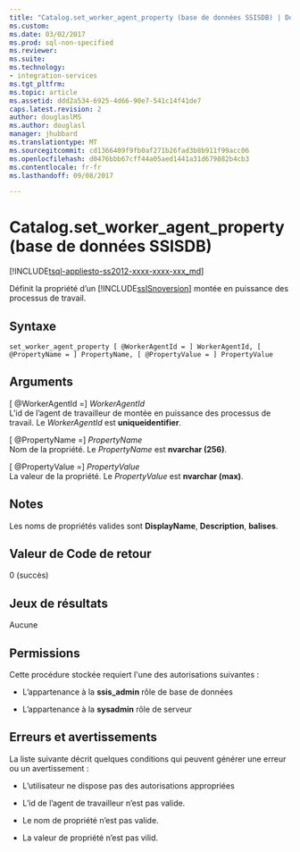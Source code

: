```yaml
---
title: "Catalog.set_worker_agent_property (base de données SSISDB) | Documents Microsoft"
ms.custom: 
ms.date: 03/02/2017
ms.prod: sql-non-specified
ms.reviewer: 
ms.suite: 
ms.technology:
- integration-services
ms.tgt_pltfrm: 
ms.topic: article
ms.assetid: ddd2a534-6925-4d66-90e7-541c14f41de7
caps.latest.revision: 2
author: douglaslMS
ms.author: douglasl
manager: jhubbard
ms.translationtype: MT
ms.sourcegitcommit: cd1366409f9fb0af271b26fad3b8b911f99acc06
ms.openlocfilehash: d0476bbb67cff44a05aed1441a31d679882b4cb3
ms.contentlocale: fr-fr
ms.lasthandoff: 09/08/2017

---
```

# <a name="catalogsetworkeragentproperty-ssisdb-database"></a>Catalog.set_worker_agent_property (base de données SSISDB)
[!INCLUDE[tsql-appliesto-ss2012-xxxx-xxxx-xxx_md](../../includes/tsql-appliesto-ss2012-xxxx-xxxx-xxx-md.md)]

Définit la propriété d’un [!INCLUDE[ssISnoversion](../../includes/ssisnoversion-md.md)] montée en puissance des processus de travail.

## <a name="syntax"></a>Syntaxe

```tsql
set_worker_agent_property [ @WorkerAgentId = ] WorkerAgentId, [ @PropertyName = ] PropertyName, [ @PropertyValue = ] PropertyValue 
```

## <a name="arguments"></a>Arguments
[ @WorkerAgentId =] *WorkerAgentId*  
L’id de l’agent de travailleur de montée en puissance des processus de travail. Le *WorkerAgentId* est **uniqueidentifier**.

[ @PropertyName =] *PropertyName*  
Nom de la propriété. Le *PropertyName* est **nvarchar (256)**.

[ @PropertyValue =] *PropertyValue*  
La valeur de la propriété. Le *PropertyValue* est **nvarchar (max)**.

## <a name="remarks"></a>Notes
Les noms de propriétés valides sont **DisplayName**, **Description**, **balises**.

## <a name="return-code-value"></a>Valeur de Code de retour  
 0 (succès)  
  
## <a name="result-sets"></a>Jeux de résultats  
 Aucune  

## <a name="permissions"></a>Permissions  
 Cette procédure stockée requiert l'une des autorisations suivantes :  
  
-   L’appartenance à la **ssis_admin** rôle de base de données  
  
-   L’appartenance à la **sysadmin** rôle de serveur

## <a name="erros-and-warnings"></a>Erreurs et avertissements
  La liste suivante décrit quelques conditions qui peuvent générer une erreur ou un avertissement :  
  
-   L’utilisateur ne dispose pas des autorisations appropriées 

-   L’id de l’agent de travailleur n’est pas valide.

-   Le nom de propriété n’est pas valide.

-   La valeur de propriété n’est pas vilid.  
